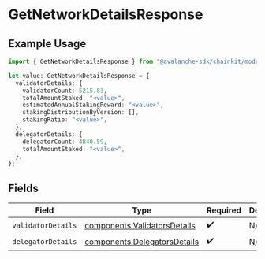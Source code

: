 # GetNetworkDetailsResponse

## Example Usage

```typescript
import { GetNetworkDetailsResponse } from "@avalanche-sdk/chainkit/models/components";

let value: GetNetworkDetailsResponse = {
  validatorDetails: {
    validatorCount: 5215.83,
    totalAmountStaked: "<value>",
    estimatedAnnualStakingReward: "<value>",
    stakingDistributionByVersion: [],
    stakingRatio: "<value>",
  },
  delegatorDetails: {
    delegatorCount: 4840.59,
    totalAmountStaked: "<value>",
  },
};
```

## Fields

| Field                                                                        | Type                                                                         | Required                                                                     | Description                                                                  |
| ---------------------------------------------------------------------------- | ---------------------------------------------------------------------------- | ---------------------------------------------------------------------------- | ---------------------------------------------------------------------------- |
| `validatorDetails`                                                           | [components.ValidatorsDetails](../../models/components/validatorsdetails.md) | :heavy_check_mark:                                                           | N/A                                                                          |
| `delegatorDetails`                                                           | [components.DelegatorsDetails](../../models/components/delegatorsdetails.md) | :heavy_check_mark:                                                           | N/A                                                                          |
